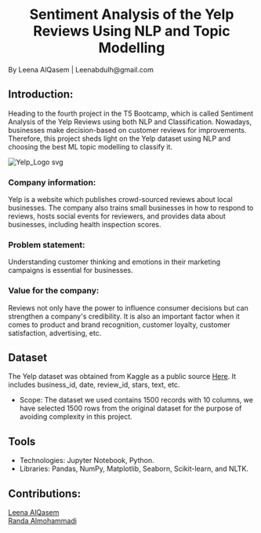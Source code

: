 <h1 align="center">Sentiment Analysis of the Yelp Reviews Using NLP and Topic Modelling</h1>
By Leena AlQasem | Leenabdulh@gmail.com 


## Introduction:
Heading to the fourth project in the T5 Bootcamp, which is called Sentiment Analysis of the Yelp Reviews using both NLP and Classification. Nowadays, businesses make decision-based on customer reviews for improvements. Therefore, this project sheds light on the Yelp dataset using NLP and choosing the best ML topic modelling to classify it.

![Yelp_Logo svg](https://user-images.githubusercontent.com/57495692/142263118-d159726d-9461-4e20-a3bc-951a6b4022a6.png)


### Company information:
Yelp is a website which publishes crowd-sourced reviews about local businesses. The company also trains small businesses in how to respond to reviews, hosts social events for reviewers, and provides data about businesses, including health inspection scores.

### Problem statement: 
Understanding customer thinking and emotions in their marketing campaigns is essential for businesses.

### Value for the company: 
Reviews not only have the power to influence consumer decisions but can strengthen a company's credibility. It is also an important factor when it comes to product and brand recognition, customer loyalty, customer satisfaction, advertising, etc.


## Dataset
The Yelp dataset was obtained from Kaggle as a public source [Here](https://www.kaggle.com/yelp-dataset/yelp-dataset). It includes business_id, date, review_id, stars, text, etc.
  - Scope: The dataset we used contains 1500 records with 10 columns, we have selected 1500 rows from the original dataset for the purpose of avoiding complexity in this project.


## Tools
- Technologies: Jupyter Notebook, Python.
- Libraries: Pandas, NumPy, Matplotlib, Seaborn, Scikit-learn, and NLTK.

## Contributions:

[Leena AlQasem](https://github.com/LeenaAAlQasem) <br>
[Randa Almohammadi](https://github.com/rmalmoha)
